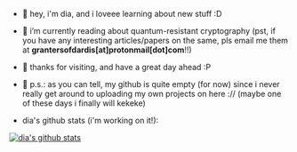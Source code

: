 - 👋 hey, i'm dia, and i loveee learning about new stuff :D
- 🌱 i’m currently reading about quantum-resistant cryptography (pst, if you have any interesting articles/papers on the same, pls email me them at **grantersofdardis[at]protonmail[dot]com**!!)
- 👾 thanks for visiting, and have a great day ahead :P
- 🎃 p.s.: as you can tell, my github is quite empty (for now) since i never really get around to uploading my own projects on here :// (maybe one of these days i finally will kekeke)

- dia's github stats (i'm working on it!):




[![dia's github stats](https://dias-github-stats.vercel.app/api?username=dianosaur12)](https://github.com/dianosaur12/github-readme-stats)

